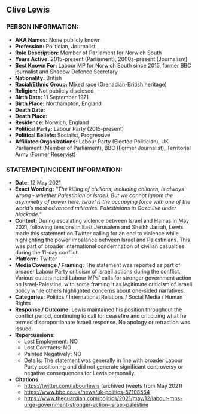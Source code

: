 ## Clive Lewis

### PERSON INFORMATION:
- **AKA Names:** None publicly known
- **Profession:** Politician, Journalist
- **Role Description:** Member of Parliament for Norwich South
- **Years Active:** 2015-present (Parliament), 2000s-present (Journalism)
- **Best Known For:** Labour MP for Norwich South since 2015, former BBC journalist and Shadow Defence Secretary
- **Nationality:** British
- **Racial/Ethnic Group:** Mixed race (Grenadian-British heritage)
- **Religion:** Not publicly disclosed
- **Birth Date:** 11 September 1971
- **Birth Place:** Northampton, England
- **Death Date:** 
- **Death Place:** 
- **Residence:** Norwich, England
- **Political Party:** Labour Party (2015-present)
- **Political Beliefs:** Socialist, Progressive
- **Affiliated Organizations:** Labour Party (Elected Politician), UK Parliament (Member of Parliament), BBC (Former Journalist), Territorial Army (Former Reservist)

### STATEMENT/INCIDENT INFORMATION:
- **Date:** 12 May 2021
- **Exact Wording:** *"The killing of civilians, including children, is always wrong - whether Palestinian or Israeli. But we cannot ignore the asymmetry of power here. Israel is the occupying force with one of the world's most advanced militaries. Palestinians in Gaza live under blockade."*
- **Context:** During escalating violence between Israel and Hamas in May 2021, following tensions in East Jerusalem and Sheikh Jarrah, Lewis made this statement on Twitter calling for an end to violence while highlighting the power imbalance between Israel and Palestinians. This was part of broader international condemnation of civilian casualties during the 11-day conflict.
- **Platform:** Twitter
- **Media Coverage / Framing:** The statement was reported as part of broader Labour Party criticism of Israeli actions during the conflict. Various outlets noted Labour MPs' calls for stronger government action on Israel-Palestine, with some framing it as legitimate criticism of Israeli policy while others highlighted concerns about one-sided narratives.
- **Categories:** Politics / International Relations / Social Media / Human Rights
- **Response / Outcome:** Lewis maintained his position throughout the conflict period, continuing to call for ceasefire and criticizing what he termed disproportionate Israeli response. No apology or retraction was issued.
- **Repercussions:**
  - Lost Employment: NO
  - Lost Contracts: NO
  - Painted Negatively: NO
  - Details: The statement was generally in line with broader Labour Party positioning and did not generate significant controversy or negative consequences for Lewis personally.
- **Citations:** 
  - https://twitter.com/labourlewis (archived tweets from May 2021)
  - https://www.bbc.co.uk/news/uk-politics-57108564
  - https://www.theguardian.com/politics/2021/may/12/labour-mps-urge-government-stronger-action-israel-palestine